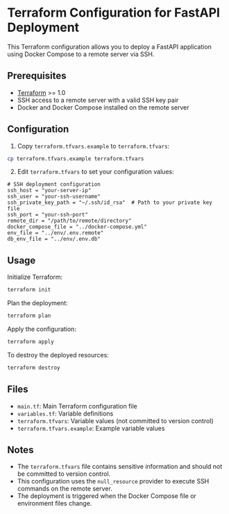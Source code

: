 # Terraform Configuration for FastAPI Deployment

This Terraform configuration allows you to deploy a FastAPI application using Docker Compose to a remote server via SSH.

## Prerequisites

- [Terraform](https://www.terraform.io/downloads.html) >= 1.0
- SSH access to a remote server with a valid SSH key pair
- Docker and Docker Compose installed on the remote server


## Configuration

1. Copy `terraform.tfvars.example` to `terraform.tfvars`:

```bash
cp terraform.tfvars.example terraform.tfvars
```

2. Edit `terraform.tfvars` to set your configuration values:

```hcl
# SSH deployment configuration
ssh_host = "your-server-ip"
ssh_user = "your-ssh-username"
ssh_private_key_path = "~/.ssh/id_rsa"  # Path to your private key file
ssh_port = "your-ssh-port"
remote_dir = "/path/to/remote/directory"
docker_compose_file = "../docker-compose.yml"
env_file = "../env/.env.remote"
db_env_file = "../env/.env.db"
```

## Usage

Initialize Terraform:

```bash
terraform init
```

Plan the deployment:

```bash
terraform plan
```

Apply the configuration:

```bash
terraform apply
```

To destroy the deployed resources:

```bash
terraform destroy
```

## Files

- `main.tf`: Main Terraform configuration file
- `variables.tf`: Variable definitions
- `terraform.tfvars`: Variable values (not committed to version control)
- `terraform.tfvars.example`: Example variable values

## Notes

- The `terraform.tfvars` file contains sensitive information and should not be committed to version control.
- This configuration uses the `null_resource` provider to execute SSH commands on the remote server.
- The deployment is triggered when the Docker Compose file or environment files change.
